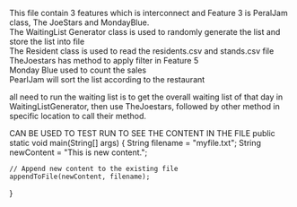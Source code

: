 This file contain 3 features which is interconnect and Feature 3 is PeralJam class, The JoeStars and MondayBlue.<br>
The WaitingList Generator class is used to randomly generate the list and store the list into file <br>
The Resident class is used to read the residents.csv and stands.csv file<br>
TheJoestars has method to apply filter in Feature 5<br>
Monday Blue used to count the sales<br>
PearlJam will sort the list according to the restaurant<br>

all need to run the waiting list is to get the overall waiting list of that day in WaitingListGenerator, then use TheJoestars, followed by other method in specific location to call their method.<br>

CAN BE USED TO TEST RUN TO SEE THE CONTENT IN THE FILE
public static void main(String[] args) {
    String filename = "myfile.txt";
    String newContent = "This is new content.";

    // Append new content to the existing file
    appendToFile(newContent, filename);
}
